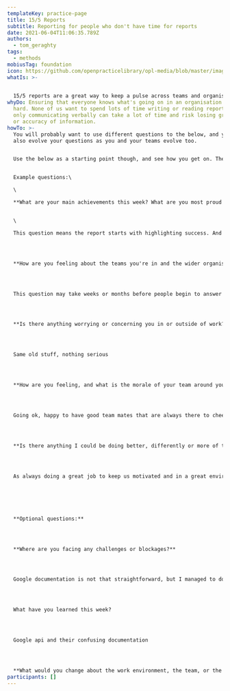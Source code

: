```yaml
---
templateKey: practice-page
title: 15/5 Reports
subtitle: Reporting for people who don't have time for reports
date: 2021-06-04T11:06:35.789Z
authors:
  - tom_geraghty
tags:
  - methods
mobiusTag: foundation
icon: https://github.com/openpracticelibrary/opl-media/blob/master/images/Needs%20an%20Image.png?raw=true
whatIs: >-
  

  15/5 reports are a great way to keep a pulse across teams and organisations. They should take no more than 15 minutes to write, and no more than 5 minutes to read.
whyDo: Ensuring that everyone knows what's going on in an organisation can be
  hard. None of us want to spend lots of time writing or reading reports, but
  only communicating verbally can take a lot of time and risk losing granularity
  or accuracy of information.
howTo: >-
  You will probably want to use different questions to the below, and you should
  also evolve your questions as you and your teams evolve too.


  Use the below as a starting point though, and see how you get on. There should be around three "mandatory" questions (though people are free to state "I have nothing to report on", or similar; and you can include a few optional questions that add extra context and ideas.


  Example questions:\

  \

  **What are your main achievements this week? What are you most proud of or satisfied with?**


  \

  This question means the report starts with highlighting success. And people should be encouraged to add non-work achievements too.




  **How are you feeling about the teams you're in and the wider organisation?**




  This question may take weeks or months before people begin to answer honestly and safely, but it's really important. This is one of the key ways you can keep a pulse on the team culture.




  **Is there anything worrying or concerning you in or outside of work?**




  Same old stuff, nothing serious




  **How are you feeling, and what is the morale of your team around you?**




  Going ok, happy to have good team mates that are always there to cheer me up , specially Neil




  **Is there anything I could be doing better, differently or more of that would help you?**




  As always doing a great job to keep us motivated and in a great environment






  **Optional questions:**




  **Where are you facing any challenges or blockages?**




  Google documentation is not that straightforward, but I managed to do what I needed to do ![😀](https://mail.google.com/mail/e/1f600)




  What have you learned this week?




  Google api and their confusing documentation




  **What would you change about the work environment, the team, or the organisation?**
participants: []
---
```


